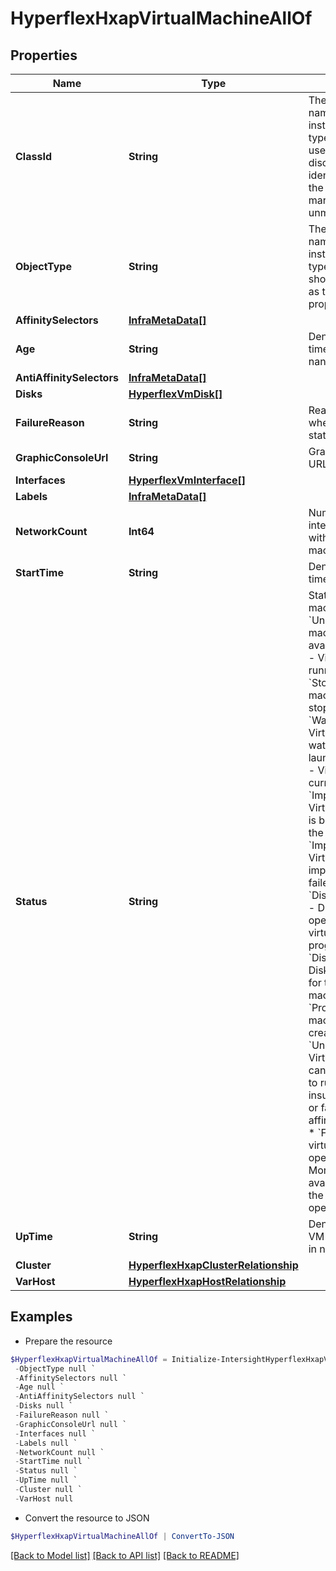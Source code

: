 # HyperflexHxapVirtualMachineAllOf
## Properties

Name | Type | Description | Notes
------------ | ------------- | ------------- | -------------
**ClassId** | **String** | The fully-qualified name of the instantiated, concrete type. This property is used as a discriminator to identify the type of the payload when marshaling and unmarshaling data. | [default to "hyperflex.HxapVirtualMachine"]
**ObjectType** | **String** | The fully-qualified name of the instantiated, concrete type. The value should be the same as the &#39;ClassId&#39; property. | [default to "hyperflex.HxapVirtualMachine"]
**AffinitySelectors** | [**InfraMetaData[]**](InfraMetaData.md) |  | [optional] 
**Age** | **String** | Denotes age or life time of the VM in nano seconds. | [optional] 
**AntiAffinitySelectors** | [**InfraMetaData[]**](InfraMetaData.md) |  | [optional] 
**Disks** | [**HyperflexVmDisk[]**](HyperflexVmDisk.md) |  | [optional] 
**FailureReason** | **String** | Reason of the failure when VM is in failed state. | [optional] 
**GraphicConsoleUrl** | **String** | Graphical console URL of this VM. | [optional] 
**Interfaces** | [**HyperflexVmInterface[]**](HyperflexVmInterface.md) |  | [optional] 
**Labels** | [**InfraMetaData[]**](InfraMetaData.md) |  | [optional] 
**NetworkCount** | **Int64** | Number network interfaces associated with the virtual machine. | [optional] 
**StartTime** | **String** | Denotes the VM start timestamp. | [optional] 
**Status** | **String** | Status of virtual machine. * &#x60;Unknown&#x60; - Virtual machine state is not available. * &#x60;Running&#x60; - Virtual machine is running normally. * &#x60;Stopped&#x60; - Virtual machine has been stopped. * &#x60;WaitForLaunch&#x60; - Virtual machine is wating to be launched. * &#x60;Paused&#x60; - Virtual machine is currently paused. * &#x60;ImportInProgress&#x60; - Virtual machine image is being imported into the platform. * &#x60;ImportFailed&#x60; - Virtual machine image import operation failed. * &#x60;DiskCloneInProgress&#x60; - Disk clone operation for the virtual machine is in progress. * &#x60;DiskCloneFailed&#x60; - Disk clone operation for the virtual machine failed. * &#x60;Processing&#x60; - Virtual machine is being created. * &#x60;UnSchedulable&#x60; - Virtual machine cannot be scheduled to run, either due to insufficient resources or failure to match affinity specifications. * &#x60;Failed&#x60; - Some virtual machine operation has failed. More information is available as part of the results of the operation. | [optional] [default to "Unknown"]
**UpTime** | **String** | Denotes how long this VM has been running in nano seconds. | [optional] 
**Cluster** | [**HyperflexHxapClusterRelationship**](HyperflexHxapClusterRelationship.md) |  | [optional] 
**VarHost** | [**HyperflexHxapHostRelationship**](HyperflexHxapHostRelationship.md) |  | [optional] 

## Examples

- Prepare the resource
```powershell
$HyperflexHxapVirtualMachineAllOf = Initialize-IntersightHyperflexHxapVirtualMachineAllOf  -ClassId null `
 -ObjectType null `
 -AffinitySelectors null `
 -Age null `
 -AntiAffinitySelectors null `
 -Disks null `
 -FailureReason null `
 -GraphicConsoleUrl null `
 -Interfaces null `
 -Labels null `
 -NetworkCount null `
 -StartTime null `
 -Status null `
 -UpTime null `
 -Cluster null `
 -VarHost null
```

- Convert the resource to JSON
```powershell
$HyperflexHxapVirtualMachineAllOf | ConvertTo-JSON
```

[[Back to Model list]](../README.md#documentation-for-models) [[Back to API list]](../README.md#documentation-for-api-endpoints) [[Back to README]](../README.md)

